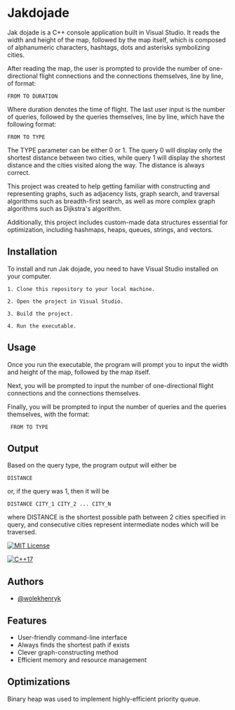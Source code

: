 
# Jakdojade

Jak dojade is a C++ console application built in Visual Studio. It reads the width and height of the map, followed by the map itself, which is composed of alphanumeric characters, hashtags, dots and asterisks symbolizing cities.

After reading the map, the user is prompted to provide the number of one-directional flight connections and the connections themselves, line by line, of format:

    FROM TO DURATION
Where duration denotes the time of flight. The last user input is the number of queries, followed by the queries themselves, line by line, which have the following format: 

    FROM TO TYPE
The TYPE parameter can be either 0 or 1. The query 0 will display only the shortest distance between two cities, while query 1 will display the shortest distance and the cities visited along the way. The distance is always correct.

This project was created to help getting familiar with constructing and representing graphs, such as adjacency lists, graph search, and traversal algorithms such as breadth-first search, as well as more complex graph algorithms such as Dijkstra's algorithm.

Additionally, this project includes custom-made data structures essential for optimization, including hashmaps, heaps, queues, strings, and vectors.

## Installation

To install and run Jak dojade, you need to have Visual Studio installed on your computer.

    1. Clone this repository to your local machine.

    2. Open the project in Visual Studio.

    3. Build the project.

    4. Run the executable.

## Usage
Once you run the executable, the program will prompt you to input the width and height of the map, followed by the map itself.

Next, you will be prompted to input the number of one-directional flight connections and the connections themselves.

Finally, you will be prompted to input the number of queries and the queries themselves, with the format:

     FROM TO TYPE

## Output

Based on the query type, the program output will either be

    DISTANCE
or, if the query was 1, then it will be

    DISTANCE CITY_1 CITY_2 ... CITY_N
where DISTANCE is the shortest possible path between 2 cities specified in query, and consecutive cities represent intermediate nodes which will be traversed.

[![MIT License](https://img.shields.io/badge/License-MIT-green.svg)](https://choosealicense.com/licenses/mit/)

[![C++17](https://img.shields.io/badge/C++-17-red.svg)](https://en.wikipedia.org/wiki/C%2B%2B17)
## Authors

- [@wolekhenryk](https://www.github.com/wolekhenryk)


## Features

- User-friendly command-line interface
- Always finds the shortest path if exists
- Clever graph-constructing method
- Efficient memory and resource management

## Optimizations

Binary heap was used to implement highly-efficient priority queue.

